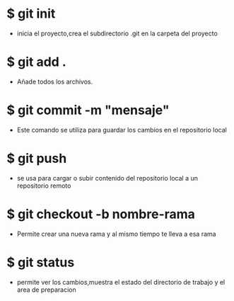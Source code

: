 #  $ git init
* inicia el proyecto,crea el subdirectorio .git en la carpeta del proyecto

# $ git add .
* Añade todos los archivos.

# $ git commit -m "mensaje"
* Este comando se utiliza para guardar los cambios en el repositorio local

# $ git push 
* se usa para cargar o subir contenido del repositorio local a un repositorio remoto

# $ git checkout -b nombre-rama
* Permite crear una nueva rama y al mismo tiempo te lleva a esa rama

# $ git status 
* permite ver los cambios,muestra el estado del directorio de trabajo y el area de preparacion